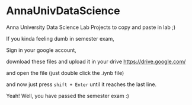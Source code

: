 # AnnaUnivDataScience
Anna University Data Science Lab Projects to copy and paste in lab ;)

If you kinda feeling dumb in semester exam,

Sign in your google account,

download these files and upload it in your drive https://drive.google.com/

and open the file (just double click the .iynb file)

and now just press `shift + Enter` until it reaches the last line.

Yeah! Well, you have passed the semester exam :)
